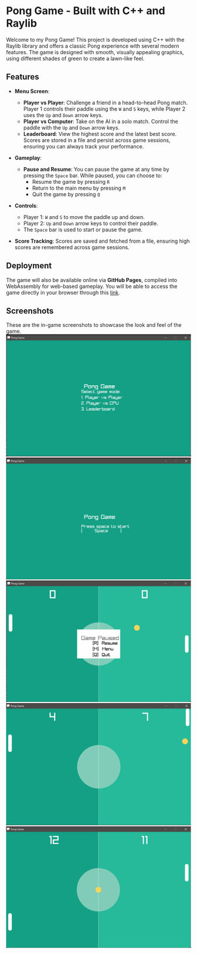 
# Pong Game - Built with C++ and Raylib

Welcome to my Pong Game! This project is developed using C++ with the Raylib library and offers a classic Pong experience with several modern features. The game is designed with smooth, visually appealing graphics, using different shades of green to create a lawn-like feel.

## Features

- **Menu Screen**:
  - **Player vs Player**: Challenge a friend in a head-to-head Pong match. Player 1 controls their paddle using the `W` and `S` keys, while Player 2 uses the `Up` and `Down` arrow keys.
  - **Player vs Computer**: Take on the AI in a solo match. Control the paddle with the `Up` and `Down` arrow keys.
  - **Leaderboard**: View the highest score and the latest best score. Scores are stored in a file and persist across game sessions, ensuring you can always track your performance.
  
- **Gameplay**:
  - **Pause and Resume**: You can pause the game at any time by pressing the `Space` bar. While paused, you can choose to:
    - Resume the game by pressing `R`
    - Return to the main menu by pressing `M`
    - Quit the game by pressing `Q`
  


- **Controls**:
  - Player 1: `W` and `S` to move the paddle up and down.
  - Player 2: `Up` and `Down` arrow keys to control their paddle.
  - The `Space` bar is used to start or pause the game.

- **Score Tracking**: Scores are saved and fetched from a file, ensuring high scores are remembered across game sessions.

## Deployment

The game will also be available online via **GitHub Pages**, compiled into WebAssembly for web-based gameplay. You will be able to access the game directly in your browser through this [link](https://ckshetty4.github.io/PongGameDeploy/).

## Screenshots

These are the in-game screenshots to showcase the look and feel of the game.
![GameMenu](/Screenshots/Menu.png "GameMenu")
![StartScreen](/Screenshots/StartScreen.png "StartScreen")
![PauseScreen](/Screenshots/PauseScreen.png "PauseScreen")
![GamePlay1](/Screenshots/Gameplay1.png "GamePlay1")
![GamePlay2](/Screenshots/Gameplay2.png "GamePlay2")

